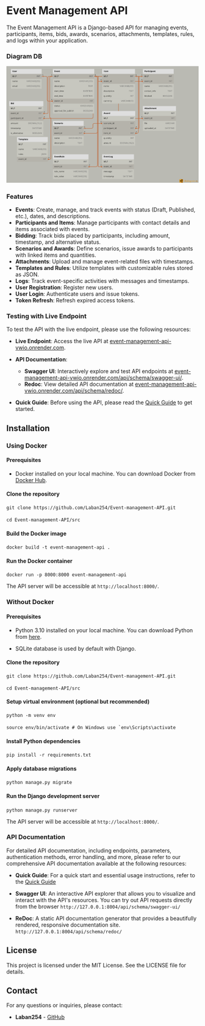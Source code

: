 # Event Management API

  

The Event Management API is a Django-based API for managing events, participants, items, bids, awards, scenarios, attachments, templates, rules, and logs within your application.

  ### Diagram DB
  
  ![Event Mangement](./docs/eventSchema.png)

### Features

-   **Events**: Create, manage, and track events with status (Draft, Published, etc.), dates, and descriptions.
-   **Participants and Items**: Manage participants with contact details and items associated with events.
-   **Bidding**: Track bids placed by participants, including amount, timestamp, and alternative status.
-   **Scenarios and Awards**: Define scenarios, issue awards to participants with linked items and quantities.
-   **Attachments**: Upload and manage event-related files with timestamps.
-   **Templates and Rules**: Utilize templates with customizable rules stored as JSON.
-   **Logs**: Track event-specific activities with messages and timestamps.
- **User Registration**: Register new users.
- **User Login**: Authenticate users and issue tokens.
- **Token Refresh**: Refresh expired access tokens.

### Testing with Live Endpoint

To test the API with the live endpoint, please use the following resources:

-   **Live Endpoint**: Access the live API at [event-management-api-vwio.onrender.com](https://event-management-api-vwio.onrender.com/).
    
-   **API Documentation**:
    
    -   **Swagger UI**: Interactively explore and test API endpoints at [event-management-api-vwio.onrender.com/api/schema/swagger-ui/](https://event-management-api-vwio.onrender.com/api/schema/swagger-ui/).
    -   **Redoc**: View detailed API documentation at [event-management-api-vwio.onrender.com/api/schema/redoc/](https://event-management-api-vwio.onrender.com/api/schema/redoc/).
-   **Quick Guide**: Before using the API, please read the [Quick Guide](./docs/QuickStart_guide.md) to get started.
## Installation


### Using Docker

  

#### Prerequisites

  

- Docker installed on your local machine. You can download Docker from [Docker Hub](https://www.docker.com/products/docker-desktop/).

  

#### Clone the repository

  
  

    git clone https://github.com/Laban254/Event-management-API.git
    
    cd Event-management-API/src

  

#### Build the Docker image

  
  

`docker build -t event-management-api .`

  

#### Run the Docker container

  

`docker run -p 8000:8000 event-management-api`

  

The API server will be accessible at `http://localhost:8000/`.

  

### Without Docker

  

#### Prerequisites

  

- Python 3.10 installed on your local machine. You can download Python from [here](https://www.python.org/downloads/).

- SQLite database is used by default with Django.

  

#### Clone the repository

  
  
  

    git clone https://github.com/Laban254/Event-management-API.git
    
    cd Event-management-API/src

  

#### Setup virtual environment (optional but recommended)

  
  
  

    python -m venv env
    
    source env/bin/activate # On Windows use `env\Scripts\activate

  

#### Install Python dependencies

  
  

`pip install -r requirements.txt`

  

#### Apply database migrations

  
  

`python manage.py migrate`

  

#### Run the Django development server

  

`python manage.py runserver`

  

The API server will be accessible at `http://localhost:8000/`.

  

### API Documentation

For detailed API documentation, including endpoints, parameters, authentication methods, error handling, and more, please refer to our comprehensive API documentation available at the following resources:

- **Quick Guide**: For a quick start and essential usage instructions, refer to the [Quick Guide](./docs/QuickStart_guide.md)  
- **Swagger UI**: An interactive API explorer that allows you to visualize and interact with the API's resources. You can try out API requests directly from the browser `http://127.0.0.1:8004/api/schema/swagger-ui/`
    
-   **ReDoc**: A static API documentation generator that provides a beautifully rendered, responsive documentation site. `http://127.0.0.1:8004/api/schema/redoc/`
  



## License

This project is licensed under the MIT License. See the LICENSE file for details.

## Contact

For any questions or inquiries, please contact:

-   **Laban254** - [GitHub](https://github.com/Laban254)
